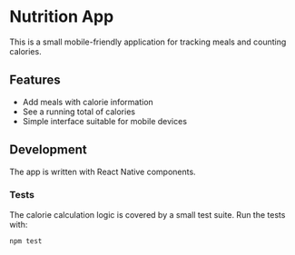 # Nutrition App

This is a small mobile-friendly application for tracking meals and counting calories.

## Features
- Add meals with calorie information
- See a running total of calories
- Simple interface suitable for mobile devices

## Development
The app is written with React Native components.

### Tests
The calorie calculation logic is covered by a small test suite. Run the tests with:

```bash
npm test
```

